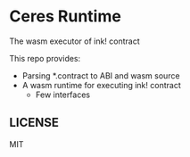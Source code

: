 # Ceres Runtime

The wasm executor of ink! contract

This repo provides:

* Parsing *.contract to ABI and wasm source
* A wasm runtime for executing ink! contract
  * Few interfaces

## LICENSE

MIT
